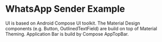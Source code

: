 

<h1>WhatsApp Sender Example</h1>
<p></p>


UI is based on Android Compose UI toolkit. The Material Design components (e.g. Button, OutlinedTextField) are build on top of Material Theming. Application Bar is build by Compose AppTopBar.


